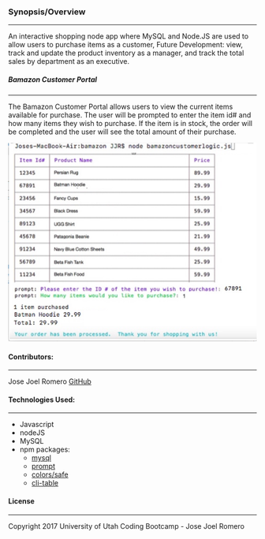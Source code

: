 
### Synopsis/Overview
***

An interactive shopping node app where MySQL and Node.JS are used to allow users to purchase items as a customer,
Future Development: 
view, track and update the product inventory as a manager, and track the total sales by department as an executive.

##### Bamazon Customer Portal 
***

The Bamazon Customer Portal allows users to view the current items available for purchase.  The user will be prompted to enter the item id# and how many items they wish to purchase.  If the item is in stock, the order will be completed and the user will see the total amount of their purchase.

![Customer Portal](Images/customer-view-screenshot.png)




#### Contributors:
***

Jose Joel Romero [GitHub](https://github.com/JoseJWeb)



#### Technologies Used:
***

* Javascript
* nodeJS
* MySQL
* npm packages:
	- [mysql](https://github.com/felixge/node-mysql)
	- [prompt](https://github.com/flatiron/prompt)
	- [colors/safe](https://github.com/Marak/colors.js)
	- [cli-table](https://github.com/Automattic/cli-table)



#### License
***

Copyright 2017 University of Utah Coding Bootcamp -  Jose Joel Romero


